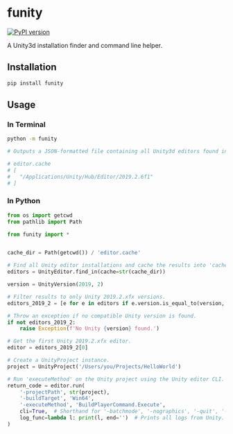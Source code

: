 # funity

[![PyPI version](https://badge.fury.io/py/funity.svg)](https://badge.fury.io/py/funity)

A Unity3d installation finder and command line helper.

## Installation

```sh
pip install funity
```

## Usage

### In Terminal

```sh
python -m funity

# Outputs a JSON-formatted file containing all Unity3d editors found in the current working directory.

# editor.cache
# [
#   "/Applications/Unity/Hub/Editor/2019.2.6f1"
# ]
```

### In Python

```python
from os import getcwd
from pathlib import Path

from funity import *


cache_dir = Path(getcwd()) / 'editor.cache'

# Find all Unity editor installations and cache the results into 'cache_dir'.
editors = UnityEditor.find_in(cache=str(cache_dir))

version = UnityVersion(2019, 2)

# Filter results to only Unity 2019.2.xfx versions.
editors_2019_2 = [e for e in editors if e.version.is_equal_to(version, fuzzy=True)]

# Throw an exception if no compatible Unity version is found.
if not editors_2019_2:
    raise Exception(f'No Unity {version} found.')

# Get the first Unity 2019.2.xfx editor.
editor = editors_2019_2[0]

# Create a UnityProject instance.
project = UnityProject('/Users/you/Projects/HelloWorld')

# Run 'executeMethod' on the Unity project using the Unity editor CLI.
return_code = editor.run(
    '-projectPath', str(project),
    '-buildTarget', 'Win64',
    '-executeMethod', 'BuildPlayerCommand.Execute',
    cli=True,  # Shorthand for '-batchmode', '-nographics', '-quit', '-silent-crashes'.
    log_func=lambda l: print(l, end='')  # Prints all logs from Unity.
)
```